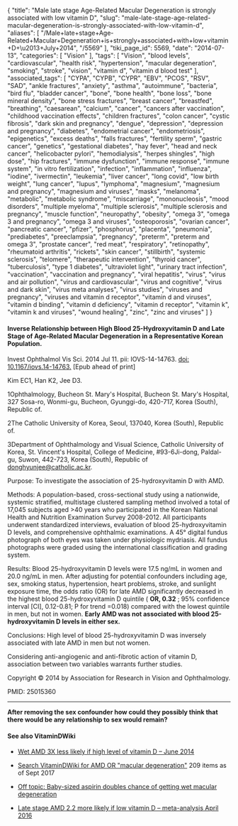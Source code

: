 {
    "title": "Male late stage Age-Related Macular Degeneration is strongly associated with low vitamin D",
    "slug": "male-late-stage-age-related-macular-degeneration-is-strongly-associated-with-low-vitamin-d",
    "aliases": [
        "/Male+late+stage+Age-Related+Macular+Degeneration+is+strongly+associated+with+low+vitamin+D+\u2013+July+2014",
        "/5569"
    ],
    "tiki_page_id": 5569,
    "date": "2014-07-13",
    "categories": [
        "Vision"
    ],
    "tags": [
        "Vision",
        "blood levels",
        "cardiovascular",
        "health risk",
        "hypertension",
        "macular degeneration",
        "smoking",
        "stroke",
        "vision",
        "vitamin d",
        "vitamin d blood test"
    ],
    "associated_tags": [
        "CYPA",
        "CYPB",
        "CYPR",
        "EBV",
        "PCOS",
        "RSV",
        "SAD",
        "ankle fractures",
        "anxiety",
        "asthma",
        "autoimmune",
        "bacteria",
        "bird flu",
        "bladder cancer",
        "bone",
        "bone health",
        "bone loss",
        "bone mineral density",
        "bone stress fractures",
        "breast cancer",
        "breastfed",
        "breathing",
        "caesarean",
        "calcium",
        "cancer",
        "cancers after vaccination",
        "childhood vaccination effects",
        "children fractures",
        "colon cancer",
        "cystic fibrosis",
        "dark skin and pregnancy",
        "dengue",
        "depression",
        "depression and pregnancy",
        "diabetes",
        "endometrial cancer",
        "endometriosis",
        "epigenetics",
        "excess deaths",
        "falls fractures",
        "fertility sperm",
        "gastric cancer",
        "genetics",
        "gestational diabetes",
        "hay fever",
        "head and neck cancer",
        "helicobacter pylori",
        "hemodialysis",
        "herpes shingles",
        "high dose",
        "hip fractures",
        "immune dysfunction",
        "immune response",
        "immune system",
        "in vitro fertilization",
        "infection",
        "inflammation",
        "influenza",
        "iodine",
        "ivermectin",
        "leukemia",
        "liver cancer",
        "long covid",
        "low birth weight",
        "lung cancer",
        "lupus",
        "lymphoma",
        "magnesium",
        "magnesium and pregnancy",
        "magnesium and viruses",
        "masks",
        "melanoma",
        "metabolic",
        "metabolic syndrome",
        "miscarriage",
        "mononucleosis",
        "mood disorders",
        "multiple myeloma",
        "multiple sclerosis",
        "multiple sclerosis and pregnancy",
        "muscle function",
        "neuropathy",
        "obesity",
        "omega 3",
        "omega 3 and pregnancy",
        "omega 3 and viruses",
        "osteoporosis",
        "ovarian cancer",
        "pancreatic cancer",
        "pfizer",
        "phosphorus",
        "placenta",
        "pneumonia",
        "prediabetes",
        "preeclampsia",
        "pregnancy",
        "preterm",
        "preterm and omega 3",
        "prostate cancer",
        "red meat",
        "respiratory",
        "retinopathy",
        "rheumatoid arthritis",
        "rickets",
        "skin cancer",
        "stillbirth",
        "systemic sclerosis",
        "telomere",
        "therapeutic intervention",
        "thyroid cancer",
        "tuberculosis",
        "type 1 diabetes",
        "ultraviolet light",
        "urinary tract infection",
        "vaccination",
        "vaccination and pregnancy",
        "viral hepatitis",
        "virus",
        "virus and air pollution",
        "virus and cardiovascular",
        "virus and cognitive",
        "virus and dark skin",
        "virus meta analyses",
        "virus studies",
        "viruses and pregnancy",
        "viruses and vitamin d receptor",
        "vitamin d and viruses",
        "vitamin d binding",
        "vitamin d deficiency",
        "vitamin d receptor",
        "vitamin k",
        "vitamin k and viruses",
        "wound healing",
        "zinc",
        "zinc and viruses"
    ]
}


#### Inverse Relationship between High Blood 25-Hydroxyvitamin D and Late Stage of Age-Related Macular Degeneration in a Representative Korean Population.

Invest Ophthalmol Vis Sci. 2014 Jul 11. pii: IOVS-14-14763. [doi: 10.1167/iovs.14-14763.](https://doi.org/10.1167/iovs.14-14763.) <span>[Epub ahead of print]</span>

Kim EC1, Han K2, Jee D3.

1Ophthalmology, Bucheon St. Mary's Hospital, Bucheon St. Mary's Hospital, 327 Sosa-ro, Wonmi-gu, Bucheon, Gyunggi-do, 420-717, Korea (South), Republic of.

2The Catholic University of Korea, Seoul, 137040, Korea (South), Republic of.

3Department of Ophthalmology and Visual Science, Catholic University of Korea, St. Vincent's Hospital, College of Medicine, #93-6Ji-dong, Paldal-gu, Suwon, 442-723, Korea (South), Republic of donghyunjee@catholic.ac.kr.

Purpose: To investigate the association of 25-hydroxyvitamin D with AMD. 

Methods: A population-based, cross-sectional study using a nationwide, systemic stratified, multistage clustered sampling method involved a total of 17,045 subjects aged >40 years who participated in the Korean National Health and Nutrition Examination Survey 2008-2012. All participants underwent standardized interviews, evaluation of blood 25-hydroxyvitamin D levels, and comprehensive ophthalmic examinations. A 45° digital fundus photograph of both eyes was taken under physiologic mydriasis. All fundus photographs were graded using the international classification and grading system. 

Results: Blood 25-hydroxyvitamin D levels were 17.5 ng/mL in women and 20.0 ng/mL in men. After adjusting for potential confounders including age, sex, smoking status, hypertension, heart problems, stroke, and sunlight exposure time, the odds ratio (OR) for late AMD significantly decreased in the highest blood 25-hydroxyvitamin D quintile ( **OR, 0.32** ; 95% confidence interval <span>[CI]</span>, 0.12-0.81; P for trend =0.018) compared with the lowest quintile in men, but not in women.  **Early AMD was not associated with blood 25-hydroxyvitamin D levels in either sex.** 

Conclusions: High level of blood 25-hydroxyvitamin D was inversely associated with late AMD in men but not women. 

Considering anti-angiogenic and anti-fibrotic action of vitamin D, association between two variables warrants further studies.

Copyright © 2014 by Association for Research in Vision and Ophthalmology.

PMID: 25015360

---

 **After removing the sex confounder how could they possibly think that there would be any relationship to sex would remain?** 

#### See also VitaminDWiki

* [Wet AMD 3X less likely if high level of vitamin D – June 2014](/posts/wet-amd-3x-less-likely-if-high-level-of-vitamin-d)

* [Search VitaminDWiki for AMD OR "macular degeneration"](https://www.VitaminDWiki.com/Search+Results?hl=en&oe=UTF-8&ie=UTF-8&btnG=Google+Search&googles.x=0&googles.y=0&q=AMD+OR+%22macular+degeneration%22&domains=VitaminDWiki.com&sitesearch=VitaminDWiki.com) 209 items as of Sept 2017

* [Off topic: Baby-sized aspirin doubles chance of getting wet macular degeneration](/posts/off-topic-baby-sized-aspirin-doubles-chance-of-getting-wet-macular-degeneration)

* [Late stage AMD 2.2 more likely if low vitamin D – meta-analysis April 2016](/tags/late-stage-amd-22-more-likely-if-low-vitamin-d-meta-analysis-april-2016.html)